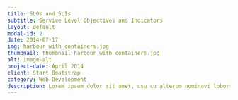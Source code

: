 ```yaml
---
title: SLOs and SLIs 
subtitle: Service Level Objectives and Indicators 
layout: default
modal-id: 2
date: 2014-07-17
img: harbour_with_containers.jpg
thumbnail: thumbnail_harbour_with_containers.jpg
alt: image-alt
project-date: April 2014
client: Start Bootstrap
category: Web Development
description: Lorem ipsum dolor sit amet, usu cu alterum nominavi lobortis. At duo novum diceret. Tantas apeirian vix et, usu sanctus postulant inciderint ut, populo diceret necessitatibus in vim. Cu eum dicam feugiat noluisse.Effective vessel management requires setting clear targets and monitoring progress. Our SLOs and SLIs solution helps you define and track key performance metrics, ensuring your vessel meets the required standards for safety, efficiency, and environmental sustainability. By establishing Service Level Objectives (SLOs) and Service Level Indicators (SLIs), you can monitor and analyze your vessel's performance, identify areas for improvement, and make data-driven decisions to optimize operations, reduce costs, and enhance overall performance.
---
```

